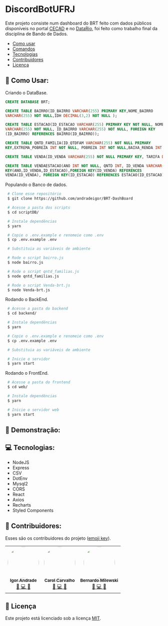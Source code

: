 # DiscordBotUFRJ

Este projeto consiste num dashboard do BRT feito com dados públicos disponíveis no portal <a href="https://cecad.cidadania.gov.br/cras_local.php">CECAD</a> e no <a href="https://www.data.rio/">DataRio</a>, foi feito como trabalho final da disciplina de Bando de Dados.

- [Como usar](#como-usar)
- [Comandos](#comandos)
- [Tecnologias](#tecnologias)
- [Contribuidores](#contribuidores)
- [Licença](#licença)

## 🤖 Como Usar:

Criando o DataBase.

```sql
CREATE DATABASE BRT;

CREATE TABLE BAIRRO(ID_BAIRRO VARCHAR(255) PRIMARY KEY,NOME_BAIRRO
VARCHAR(255) NOT NULL,IDH DECIMAL(3,2) NOT NULL );

CREATE TABLE ESTACAO(ID_ESTACAO VARCHAR(255) PRIMARY KEY NOT NULL, NOME
VARCHAR(255) NOT NULL, ID_BAIRRO VARCHAR(255) NOT NULL, FOREIGN KEY
(ID_BAIRRO) REFERENCES BAIRRO(ID_BAIRRO));

CREATE TABLE QNTD_FAMILIA(ID_QTDFAM VARCHAR(255) NOT NULL PRIMARY
KEY,EXTREMA_POBREZA INT NOT NULL, POBREZA INT NOT NULL,BAIXA_RENDA INT NOT NULL,ACIMA_1_2_SM INT NOT NULL, QNTD_BOLSAFAMILIA INT NOT NULL, ID_BAIRRO VARCHAR(255) NOT NULL, FOREIGN KEY(ID_BAIRRO) REFERENCES BAIRRO(ID_BAIRRO));

CREATE TABLE VENDA(ID_VENDA VARCHAR(255) NOT NULL PRIMARY KEY, TARIFA DECIMAL(10,2) NOT NULL);

CREATE TABLE VENDAESTACAO(ANO INT NOT NULL, QNTD INT, ID_VENDA VARCHAR(255) NOT NULL, ID_ESTACAO VARCHAR(255) NOT NULL, PRIMARY
KEY(ANO,ID_VENDA,ID_ESTACAO),FOREIGN KEY(ID_VENDA) REFERENCES
VENDA(ID_VENDA), FOREIGN KEY(ID_ESTACAO) REFERENCES ESTACAO(ID_ESTACAO) );

```

Populando o Banco de dados.

```bash
 # Clone esse repositório
 $ git clone https://github.com/andradeigor/BRT-DashBoard

 # Acesse a pasta dos scripts
 $ cd scriptDB/

 # Instale dependências
 $ yarn

 # Copie o .env.example e renomeie como .env
 $ cp .env.example .env

 # Substituia as variáveis de ambiente

 # Rode o script bairro.js
 $ node bairro.js

 # Rode o script qntd_familias.js
 $ node qntd_familias.js

 # Rode o script Venda-brt.js
 $ node Venda-brt.js

```

Rodando o BackEnd.

```bash
 # Acesse a pasta do backend
 $ cd backend/

 # Instale dependências
 $ yarn

 # Copie o .env.example e renomeie como .env
 $ cp .env.example .env

 # Substituia as variáveis de ambiente

 # Inicie o servidor
 $ yarn start

```

Rodando o FrontEnd.

```bash
 # Acesse a pasta do frontend
 $ cd web/

 # Instale dependências
 $ yarn

 # Inicie o servidor web
 $ yarn start

```

## 📜 Demonstração:

## 💻 Tecnologias:

- NodeJS
- Express
- CSV
- DotEnv
- Mysql2
- CORS
- React
- Axios
- Recharts
- Styled Components

## 👥 Contribuidores:

Esses são os contribuidores do projeto (<a href="https://allcontributors.org/docs/en/emoji-key">emoji key</a>).

<table>
  <tr>
    <td align="center"><a href="https://github.com/andradeigor"><img style="border-radius: 50%;" src="https://avatars.githubusercontent.com/u/21049910?v=4" width="100px;" alt=""/><br /><sub><b>Igor Andrade</b></sub></a><br /><a href="#" title="Igor Andrade">🤔 💻 🚧</a></td>
    <td align="center"><a href="https://github.com/GCarolC"><img style="border-radius: 50%;" src="https://avatars.githubusercontent.com/u/88149336?v=4" width="100px;" alt=""/><br /><sub><b>Carol Carvalho</b></sub></a><br /><a href="#" title="Carol Carvalho">🤔 💻 🚧</a></td>
    <td align="center"><a href="https://github.com/BeMyLewski"><img style="border-radius: 50%;" src="https://avatars.githubusercontent.com/u/87191058?v=4" width="100px;" alt=""/><br /><sub><b>Bernardo Milewski</b></sub></a><br /><a href="#" title="Bernardo Milewski">🤔 💻 🚧</a></td>
  </tr>
</table>

## 📖 Licença

Este projeto está licenciado sob a licença <a href="https://choosealicense.com/licenses/mit/">MIT</a>.
